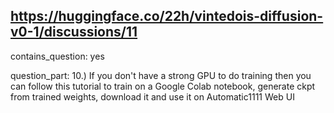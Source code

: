 ## https://huggingface.co/22h/vintedois-diffusion-v0-1/discussions/11

contains_question: yes

question_part: 10.) If you don't have a strong GPU to do training then you can follow this tutorial to train on a Google Colab notebook, generate ckpt from trained weights, download it and use it on Automatic1111 Web UI